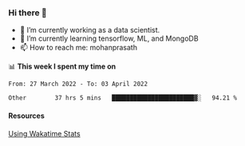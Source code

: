 ### Hi there 👋

- 🔭 I’m currently working as a data scientist.
- 🌱 I’m currently learning tensorflow, ML, and MongoDB
- 📫 How to reach me: mohanprasath

📊 **This week I spent my time on**
<!--START_SECTION:waka-->

```text
From: 27 March 2022 - To: 03 April 2022

Other        37 hrs 5 mins   ███████████████████████▓░   94.21 %
```

<!--END_SECTION:waka-->

#### Resources
[Using Wakatime Stats](https://github.com/marketplace/actions/waka-readme)
